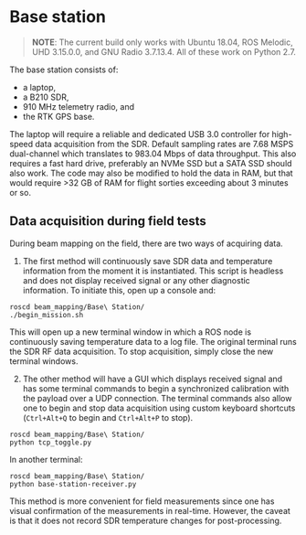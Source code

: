 # Base station

>**NOTE**: The current build only works with Ubuntu 18.04, ROS Melodic, UHD 3.15.0.0, and GNU Radio 3.7.13.4. All of these work on Python 2.7.

The base station consists of:
- a laptop, 
- a B210 SDR, 
- 910 MHz telemetry radio, and
- the RTK GPS base. 

The laptop will require a reliable and dedicated USB 3.0 controller for high-speed data acquisition from the SDR. Default sampling rates are 7.68 MSPS dual-channel which translates to 983.04 Mbps of data throughput. This also requires a fast hard drive, preferably an NVMe SSD but a SATA SSD should also work. The code may also be modified to hold the data in RAM, but that would require >32 GB of RAM for flight sorties exceeding about 3 minutes or so. 

## Data acquisition during field tests
During beam mapping on the field, there are two ways of acquiring data. 

1. The first method will continuously save SDR data and temperature information from the moment it is instantiated. This script is headless and does not display received signal or any other diagnostic information. To initiate this, open up a console and:
```
roscd beam_mapping/Base\ Station/
./begin_mission.sh
```
This will open up a new terminal window in which a ROS node is continuously saving temperature data to a log file. The original terminal runs the SDR RF data acquisition. To stop acquisition, simply close the new terminal windows.

2. The other method will have a GUI which displays received signal and has some terminal commands to begin a synchronized calibration with the payload over a UDP connection. The terminal commands also allow one to begin and stop data acquisition using custom keyboard shortcuts (`Ctrl+Alt+Q` to begin and `Ctrl+Alt+P` to stop). 
```
roscd beam_mapping/Base\ Station/
python tcp_toggle.py
```
In another terminal:
```
roscd beam_mapping/Base\ Station/
python base-station-receiver.py
```
This method is more convenient for field measurements since one has visual confirmation of the measurements in real-time. However, the caveat is that it does not record SDR temperature changes for post-processing. 